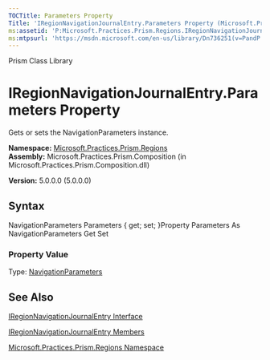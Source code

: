 ```yaml
---
TOCTitle: Parameters Property
Title: 'IRegionNavigationJournalEntry.Parameters Property (Microsoft.Practices.Prism.Regions)'
ms:assetid: 'P:Microsoft.Practices.Prism.Regions.IRegionNavigationJournalEntry.Parameters'
ms:mtpsurl: 'https://msdn.microsoft.com/en-us/library/Dn736251(v=PandP.50)'
---
```


Prism Class Library

IRegionNavigationJournalEntry.Parameters Property
=====================================================

Gets or sets the NavigationParameters instance.

**Namespace:** [Microsoft.Practices.Prism.Regions](https://msdn.microsoft.com/n:microsoft.practices.prism.regions)
**Assembly:** Microsoft.Practices.Prism.Composition (in Microsoft.Practices.Prism.Composition.dll)

**Version:** 5.0.0.0 (5.0.0.0)

## Syntax


NavigationParameters Parameters { get; set; }Property Parameters As NavigationParameters Get Set
### Property Value

Type: [NavigationParameters](https://msdn.microsoft.com/t:microsoft.practices.prism.regions.navigationparameters)

See Also
--------


[IRegionNavigationJournalEntry Interface](https://msdn.microsoft.com/t:microsoft.practices.prism.regions.iregionnavigationjournalentry)

[IRegionNavigationJournalEntry Members](https://msdn.microsoft.com/allmembers.t:microsoft.practices.prism.regions.iregionnavigationjournalentry)

[Microsoft.Practices.Prism.Regions Namespace](https://msdn.microsoft.com/n:microsoft.practices.prism.regions)
